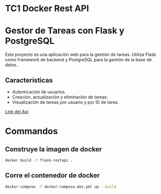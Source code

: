 # TC1 Docker Rest API

# Gestor de Tareas con Flask y PostgreSQL

Este proyecto es una aplicación web para la gestión de tareas. Utiliza Flask como framework de backend y PostgreSQL para la gestión de la base de datos.

## Características

- Autenticación de usuarios.
- Creación, actualización y eliminación de tareas.
- Visualización de tareas por usuario y por ID de tarea.

[Link del Api](http://localhost:5002)

# Commandos 

## Construye la imagen de docker

``` bash
docker build -t flask-restapi .
```

## Corre el contenedor de docker
``` bash
docker-compose -f docker-compose.dev.yml up --build
```

